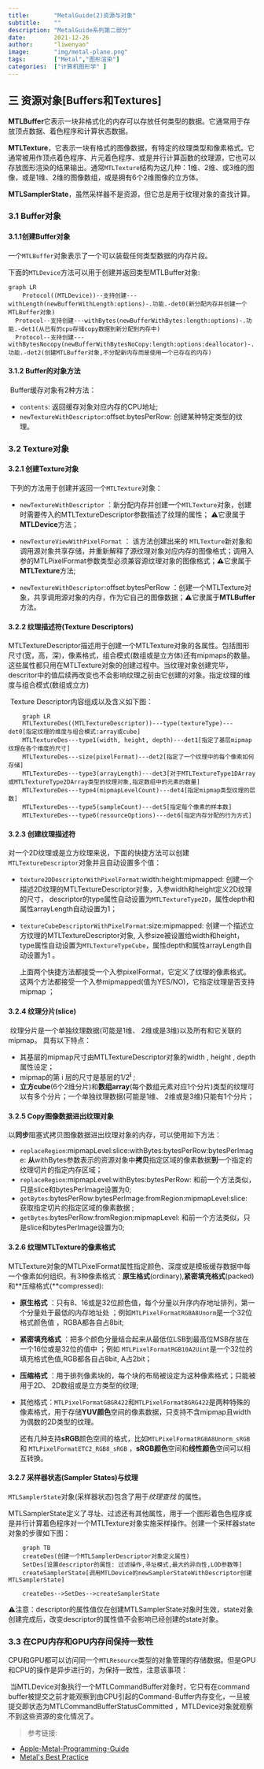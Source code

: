 ```yaml
---
title:       "MetalGuide(2)资源与对象"
subtitle:    ""
description: "MetalGuide系列第二部分"
date:        2021-12-26
author:      "liwenyao"
image:       "img/metal-plane.png"
tags:        ["Metal","图形渲染"]
categories:  ["计算机图形学" ]
---
```



## 三 资源对象[Buffers和Textures]

​	**MTLBuffer**它表示一块非格式化的内存可以存放任何类型的数据。它通常用于存放顶点数据、着色程序和计算状态数据。

​	**MTLTexture**，它表示一块有格式的图像数据，有特定的纹理类型和像素格式。它通常被用作顶点着色程序、片元着色程序、或是并行计算函数的纹理源，它也可以存放图形渲染的结果输出。通常`MTLTexture`结构为这几种：1维、2维、或3维的图像，或是1维、2维的图像数组，或是拥有6个2维图像的立方体。

​	**MTLSamplerState**，虽然采样器不是资源，但它总是用于纹理对象的查找计算。

### 3.1 Buffer对象

#### 3.1.1创建Buffer对象

​	一个`MTLBuffer`对象表示了一个可以装载任何类型数据的内存片段。

​	下面的`MTLDevice`方法可以用于创建并返回类型MTLBuffer对象:

```mermaid
graph LR
	Protocol((MTLDevice))--支持创建---withLength(newBufferWithLength:options)-.功能.-det0(新分配内存并创建一个MTLBuffer对象)
  Protocol--支持创建---withBytes(newBufferWithBytes:length:options)-.功能.-det1(从已有的cpu存储copy数据到新分配到内存中)
  Protocol--支持创建---withBytesNocopy(newBufferWithBytesNoCopy:length:options:deallocator)-.功能.-det2(创建MTLBuffer对象,不分配新内存而是使用一个已存在的内存)
```

#### 3.1.2 Buffer的对象方法

​	Buffer缓存对象有2种方法：

- `contents`: 返回缓存对象对应内存的CPU地址;
- `newTextureWithDescriptor`:offset:bytesPerRow: 创建某种特定类型的纹理。

### 3.2 Texture对象

#### 3.2.1 创建Texture对象

​	下列的方法用于创建并返回一个`MTLTexture`对象：

- `newTextureWithDescriptor` ：新分配内存并创建一个`MTLTexture`对象，创建时需要传入的MTLTextureDescriptor参数描述了纹理的属性； ⚠️它隶属于**MTLDevice**方法；

  

- `newTextureViewWithPixelFormat` ： 该方法创建出来的 `MTLTexture`新对象和调用源对象共享存储，并重新解释了源纹理对象对应内存的图像格式；调用入参的MTLPixelFormat参数类型必须兼容源纹理对象的图像格式；⚠️它隶属于**MTLTexture**方法;

  

- `newTextureWithDescriptor`:offset:bytesPerRow ：创建一个MTLTexture对 象，共享调用源对象的内存，作为它自己的图像数据；⚠️它隶属于**MTLBuffer**方法。

  

#### 3.2.2 纹理描述符(Texture Descriptors)

​	MTLTextureDescriptor描述用于创建一个MTLTexture对象的各属性。包括图形尺寸(宽，高，深)，像素格式，组合模式(数组或是立方体)还有mipmaps的数量。这些属性都只用在MTLTexture对象的创建过程中。当纹理对象创建完毕，descritor中的值后续再改变也不会影响纹理之前由它创建的对象。指定纹理的维度与组合模式(数组或立方)

​	Texture Descriptor内容组成以及含义如下图：

```mermaid
	graph LR
	MTLTextureDes((MTLTextureDescriptor))---type(textureType)---det0[指定纹理的维度与组合模式:array或cube]
	MTLTextureDes---type1(width, height, depth)---det1[指定了基层mipmap纹理在各个维度的尺寸]
	MTLTextureDes---size(pixelFormat)---det2[指定了一个纹理中的每个像素如何存储]
	MTLTextureDes---type3(arrayLength)---det3[对于MTLTextureType1DArray或MTLTextureType2DArray类型的纹理对象,指定数组中的元素的数量]
	MTLTextureDes---type4(mipmapLevelCount)---det4[指定mipmap类型纹理的层数]
	MTLTextureDes---type5(sampleCount)---det5[指定每个像素的样本数]
	MTLTextureDes---type6(resourceOptions)---det6[指定内存分配的行为方式]
```

#### 3.2.3 创建纹理描述符

​	对一个2D纹理或是立方纹理来说，下面的快捷方法可以创建`MTLTextureDescriptor`对象并且自动设置多个值：  

- `texture2DDescriptorWithPixelFormat`:width:height:mipmapped: 创建一个描述2D纹理的MTLTextureDescriptor对象，入参width和height定义2D纹理的尺寸， descriptor的type属性自动设置为`MTLTextureType2D`，属性depth和属性arrayLength自动设置为1； 

  

- `textureCubeDescriptorWithPixelFormat`:size:mipmapped:  创建一个描述立方纹理的MTLTextureDescriptor对象, 入参size被设置给width和height， type属性自动设置为`MTLTextureTypeCube`，属性depth和属性arrayLength自动设置为1 。 

  

  上面两个快捷方法都接受一个入参pixelFormat，它定义了纹理的像素格式。这两个方法都接受一个入参mipmapped(值为YES/NO)，它指定纹理是否支持mipmap ；

#### 3.2.4 纹理分片(slice)

​	纹理分片是一个单独纹理数据(可能是1维、 2维或是3维)以及所有和它关联的mipmap。 具有以下特点：

- 其基层的mipmap尺寸由MTLTextureDescriptor对象的width , height , depth属性设定；
- mipmap的第 i 层的尺寸是基层的1/2<sup>**i**</sup> ;
- **立方cube**(6个2维分片)和**数组array**(每个数组元素对应1个分片)类型的纹理可以有多个分片；一个单独纹理数据(可能是1维、 2维或是3维)只能有1个分片；

#### 3.2.5 Copy图像数据进出纹理对象

​	以**同步**阻塞式拷贝图像数据进出纹理对象的内存，可以使用如下方法：  

* `replaceRegion`:mipmapLevel:slice:withBytes:bytesPerRow:bytesPerImage:  **从**withBytes参数表示的资源对象中**拷贝**指定区域的像素数据**到**一个指定的纹理切片的指定内存区域； 
* `replaceRegion`:mipmapLevel:withBytes:bytesPerRow:  和前一个方法类似，只是slice和bytesPerImage设置为0;  
* `getBytes`:bytesPerRow:bytesPerImage:fromRegion:mipmapLevel:slice:  获取指定切片的指定区域的像素数据  ;
* `getBytes`:bytesPerRow:fromRegion:mipmapLevel:  和前一个方法类似，只是slice和bytesPerImage设置为0;  

#### 3.2.6 纹理MTLTexture的像素格式  

​     MTLTexture对象的MTLPixelFormat属性指定颜色、深度或是模板缓存数据中每一个像素如何组织。有3种像素格式：**原生格式**(ordinary),**紧密填充格式**(packed)和**压缩格式(**compressed):  

- **原生格式** ：只有8、16或是32位颜色值，每个分量以升序内存地址排列，第一个分量处于最低的内存地址处 ；例如`MTLPixelFormatRGBA8Unorm`是一个32位格式颜色值 ，RGBA都各自占8bit;

   

- **紧密填充格式** ：把多个颜色分量结合起来从最低位LSB到最高位MSB存放在一个16位或是32位的值中 ；例如 `MTLPixelFormatRGB10A2Uint`是一个32位的填充格式色值,RGB都各自占8bit, A占2bit；

  

- **压缩格式** ：用于排列像素块的，每个块的布局被设定为这种像素格式；只能被用于2D、 2D数组或是立方类型的纹理;

  

- 其他格式：`MTLPixelFormatGBGR422`和`MTLPixelFormatBGRG422`是两种特殊的像素格式，用于存储**YUV颜色**空间的像素数据，只支持不含mipmap且width为偶数的2D类型的纹理。  

  还有几种支持**sRGB**颜色空间的格式，比如`MTLPixelFormatRGBA8Unorm_sRGB`和
  `MTLPixelFormatETC2_RGB8_sRGB` ，**sRGB颜色**空间和**线性颜色**空间可以相互转换。



#### 3.2.7 采样器状态(Sampler States)与纹理

​	`MTLSamplerState`对象(采样器状态)包含了用于*纹理查找* 的属性。 

​    MTLSamplerState定义了寻址、过滤还有其他属性，用于一个图形着⾊色程序或是并行计算着色程序对一个MTLTexture对象实施采样操作。创建一个采样器state对象的步骤如下图：

```mermaid
	graph TB
	createDes(创建一个MTLSamplerDescriptor对象定义属性)
	SetDes[设置descriptor的属性: 过滤操作,寻址模式,最大的异向性,LOD参数等]
	createSamplerState[调用MTLDevice的newSamplerStateWithDescriptor创建MTLSamplerState]
	
	createDes-->SetDes-->createSamplerState
```

​    ⚠️注意：descriptor的属性值仅在创建MTLSamplerState对象时生效，state对象创建完成后，改变descriptor的属性值不会影响已经创建的state对象。 

### 3.3 在CPU内存和GPU内存间保持一致性  

​	CPU和GPU都可以访问同一个`MTLResource`类型的对象管理的存储数据。但是GPU和CPU的操作是异步进行的，为保持一致性，注意该事项：

​	当MTLDevice对象执行一个MTLCommandBuffer对象时，它只有在command buffer被提交之前才能观察到由CPU引起的Command-Buffer内存变化，一旦被提交即状态为MTLCommandBufferStatusCommitted ，MTLDevice对象就观察不到这些资源的变化情况了。


> 参考链接:
- [Apple-Metal-Programming-Guide](https://developer.apple.com/library/archive/documentation/Miscellaneous/Conceptual/MetalProgrammingGuide/Introduction/Introduction.html)
- [Metal's Best Practice](https://developer.apple.com/library/archive/documentation/3DDrawing/Conceptual/MTLBestPracticesGuide/index.html)

